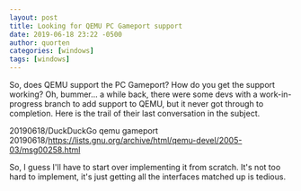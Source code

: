 ```yaml
---
layout: post
title: Looking for QEMU PC Gameport support
date: 2019-06-18 23:22 -0500
author: quorten
categories: [windows]
tags: [windows]
---
```


So, does QEMU support the PC Gameport?  How do you get the support
working?  Oh, bummer... a while back, there were some devs with a
work-in-progress branch to add support to QEMU, but it never got
through to completion.  Here is the trail of their last conversation
in the subject.

20190618/DuckDuckGo qemu gameport  
20190618/https://lists.gnu.org/archive/html/qemu-devel/2005-03/msg00258.html

So, I guess I'll have to start over implementing it from scratch.
It's not too hard to implement, it's just getting all the interfaces
matched up is tedious.
